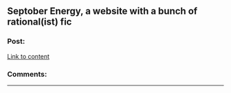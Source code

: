 ## Septober Energy, a website with a bunch of rational(ist) fic

### Post:

[Link to content]()

### Comments:

---

